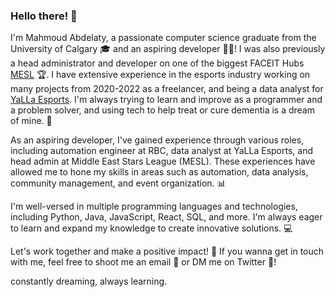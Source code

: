 ### Hello there! 👋

I'm Mahmoud Abdelaty, a passionate computer science graduate from the University of Calgary :mortar_board: and an aspiring developer :man_technologist:! I was also previously a head administrator and developer on one of the biggest FACEIT Hubs [MESL](https://www.faceit.com/en/organizers/193c14fd-45e4-404e-bfab-adc9ea6baf9b/Middle%20East%20Stars%20League) :trophy:. I have extensive experience in the esports industry working on many projects from 2020-2022 as a freelancer, and being a data analyst for [YaLLa Esports](https://www.yallaesports.com/). I'm always trying to learn and improve as a programmer and a problem solver, and using tech to help treat or cure dementia is a dream of mine. 💫

As an aspiring developer, I've gained experience through various roles, including automation engineer at RBC, data analyst at YaLLa Esports, and head admin at Middle East Stars League (MESL). These experiences have allowed me to hone my skills in areas such as automation, data analysis, community management, and event organization. 📊

I'm well-versed in multiple programming languages and technologies, including Python, Java, JavaScript, React, SQL, and more. I'm always eager to learn and expand my knowledge to create innovative solutions. 💻

Let's work together and make a positive impact! 🚀 If you wanna get in touch with me, feel free to shoot me an email :email: or DM me on Twitter :calling:!

constantly dreaming, always learning.   
